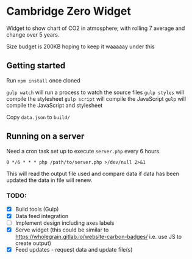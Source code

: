 Cambridge Zero Widget
===================

Widget to show chart of CO2 in atmosphere; with rolling 7 average and change over 5 years.

Size budget is 200KB hoping to keep it waaaaay under this

## Getting started
Run `npm install` once cloned

`gulp watch` will run a process to watch the source files
`gulp styles` will compile the stylesheet
`gulp script` will compile the JavaScript
`gulp` will compile the JavaScript and stylesheet

Copy `data.json` to `build/`

## Running on a server
Need a cron task set up to execute `server.php` every 6 hours.

`0 */6 * * * php /path/to/server.php >/dev/null 2>&1`

This will read the output file used and compare data if data has been updated the data in file will renew.

### TODO:
- [x] Build tools (Gulp)
- [x] Data feed integration 
- [ ] Implement design including axes labels
- [x] Serve widget (this could be similar to https://wholegrain.gitlab.io/website-carbon-badges/ i.e. use JS to create output)
- [x] Feed updates - request data and update file(s)
